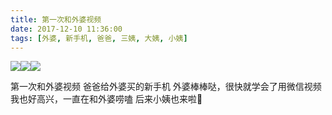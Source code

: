 ```yaml
---
title: 第一次和外婆视频
date: 2017-12-10 11:36:00
tags: [外婆, 新手机, 爸爸, 三姨, 大姨, 小姨]
---
```

![](http://20170326.com/grandama-20171211-2.jpg)![](http://20170326.com/grandama-20171211-1.jpg)![](http://20170326.com/grandama-20171211.jpg)

第一次和外婆视频
爸爸给外婆买的新手机
外婆棒棒哒，很快就学会了用微信视频
我也好高兴，一直在和外婆唠嗑
后来小姨也来啦🎵